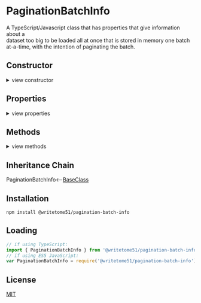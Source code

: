 # PaginationBatchInfo

A TypeScript/Javascript class that has properties that give information about a  
dataset too big to be loaded all at once that is stored in memory one batch  
at-a-time, with the intention of paginating the batch.

## Constructor

<details>
<summary>view constructor</summary>

```ts
constructor(
    pageInfo: {itemsPerPage: number, totalPages: number}
        // Its properties are used to calculate `totalBatches` and
        // validate `itemsPerBatch` and `currentBatchNumber`
) 
```
</details>


## Properties
<details>
<summary>view properties</summary>

```ts
itemsPerBatch: number
    // Must be set before doing anything else with the class.
    // If it does not divide evenly by `pageInfo.itemsPerPage` 
    // (from the constructor), its value is automatically lowered until it does.
    // Note: whenever itemsPerBatch changes, this.currentBatchNumber becomes 
    // undefined.

currentBatchNumber: number | undefined
    // Intended to refer to the batch that is currently loaded for viewing.
    // You can set it to undefined, if, say, you want to empty the batch.

currentBatchNumberIsLast : boolean  // read-only
    // Whether or not this.currentBatchNumber is the last batch in the dataset.

totalBatches: number  // read-only

pagesPerBatch: number  // read-only

className: string // read-only
```
</details>


## Methods
<details>
<summary>view methods</summary>

The methods below are not important to know about in order to use this  
class.  They're inherited from [BaseClass](https://github.com/writetome51/typescript-base-class#baseclass) .
```ts
protected   _createGetterAndOrSetterForEach(
                  propertyNames: string[],
                  configuration: IGetterSetterConfiguration
            ) : void
     /*********************
     Use this method when you have a bunch of properties that need getter and/or 
     setter functions that all do the same thing. You pass in an array of string 
     names of those properties, and the method attaches the same getter and/or 
     setter function to each property.
     IGetterSetterConfiguration is this object:
     {
         get_setterFunction?: (
             propertyName: string, index?: number, propertyNames?: string[]
         ) => Function,
             // get_setterFunction takes the property name as first argument and 
             // returns the setter function.  The setter function must take one 
             // parameter and return void.
     
         get_getterFunction?: (
             propertyName: string, index?: number, propertyNames?: string[]
         ) => Function
             // get_getterFunction takes the property name as first argument and 
             // returns the getter function.  The getter function must return something.
     }
     *********************/ 
   
   
protected   _returnThis_after(voidExpression: any) : this
    // voidExpression is executed, then function returns this.
    // Even if voidExpression returns something, the returned data isn't used.


protected   _errorIfPropertyHasNoValue(
                property: string, // can contain dot-notation, i.e., 'property.subproperty'
                propertyNameInError? = ''
            ) : void
    // If value of this[property] is undefined or null, it triggers fatal error:
    // `The property "${propertyNameInError}" has no value.`
```
</details>


## Inheritance Chain

PaginationBatchInfo<--[BaseClass](https://github.com/writetome51/typescript-base-class#baseclass)


## Installation

`npm install @writetome51/pagination-batch-info`

## Loading
```ts
// if using TypeScript:
import { PaginationBatchInfo } from '@writetome51/pagination-batch-info';
// if using ES5 JavaScript:
var PaginationBatchInfo = require('@writetome51/pagination-batch-info').PaginationBatchInfo;
```

## License
[MIT](https://choosealicense.com/licenses/mit/)

